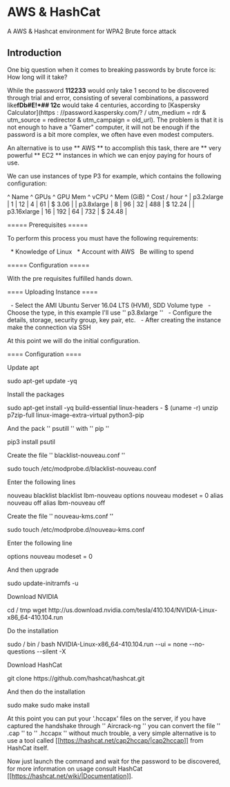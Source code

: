 # AWS & HashCat

A AWS &amp; Hashcat environment for WPA2 Brute force attack

## Introduction

One big question when it comes to breaking passwords by brute force is: How long will it take?

While the password  **112233** would only take 1 second to be discovered through trial and error, consisting of several combinations, a password like**fDb#E!*## 12c** would take 4 centuries, according to [Kaspersky Calculator](https : //password.kaspersky.com/? / utm_medium = rdr & utm_source = redirector & utm_campaign = old_url). The problem is that it is not enough to have a "Gamer" computer, it will not be enough if the password is a bit more complex, we often have even modest computers.

An alternative is to use ** AWS ** to accomplish this task, there are ** very powerful ** EC2 ** instances in which we can enjoy paying for hours of use.

We can use instances of type P3 for example, which contains the following configuration:

^ Name ^ GPUs ^ GPU Mem ^ vCPU ^ Mem (GiB) ^ Cost / hour ^
| p3.2xlarge | 1 | 12 | 4 | 61 | $ 3.06 |
| p3.8xlarge | 8 | 96 | 32 | 488 | $ 12.24 |
| p3.16xlarge | 16 | 192 | 64 | 732 | $ 24.48 |

===== Prerequisites =====

To perform this process you must have the following requirements:

  * Knowledge of Linux
  * Account with AWS
  Be willing to spend


===== Configuration =====

With the pre requisites fulfilled hands down.

==== Uploading Instance ====

  - Select the AMI Ubuntu Server 16.04 LTS (HVM), SDD Volume type
  - Choose the type, in this example I'll use '' p3.8xlarge ''
  - Configure the details, storage, security group, key pair, etc.
  - After creating the instance make the connection via SSH

At this point we will do the initial configuration.

==== Configuration ====

Update apt

<file bash>
sudo apt-get update -yq
</ file>

Install the packages

<file bash>
sudo apt-get install -yq build-essential linux-headers - $ (uname -r) unzip p7zip-full linux-image-extra-virtual python3-pip
</ file>

And the pack '' psutill '' with '' pip ''

<file bash>
pip3 install psutil
</ file>

Create the file '' blacklist-nouveau.conf ''

<file bash>
sudo touch /etc/modprobe.d/blacklist-nouveau.conf
</ file>

Enter the following lines

<file bash>
nouveau blacklist
blacklist lbm-nouveau
options nouveau modeset = 0
alias nouveau off
alias lbm-nouveau off
</ file>

Create the file '' nouveau-kms.conf ''

<file bash>
sudo touch /etc/modprobe.d/nouveau-kms.conf
</ file>

Enter the following line

<file bash>
options nouveau modeset = 0
</ file>

And then upgrade

<file bash>
sudo update-initramfs -u
</ file>

Download NVIDIA

<file bash>
cd / tmp
wget http://us.download.nvidia.com/tesla/410.104/NVIDIA-Linux-x86_64-410.104.run
</ file>

Do the installation

<file bash>
sudo / bin / bash NVIDIA-Linux-x86_64-410.104.run --ui = none --no-questions --silent -X
</ file>

Download HashCat

<file bash>
git clone https://github.com/hashcat/hashcat.git
</ file>

And then do the installation

<file bash>
sudo make
sudo make install
</ file>

At this point you can put your '.hccapx' files on the server, if you have captured the handshake through '' Aircrack-ng '' you can convert the file '' .cap '' to '' .hccapx '' without much trouble, a very simple alternative is to use a tool called [[https://hashcat.net/cap2hccap/|cap2hccap]] from HashCat itself.

Now just launch the command and wait for the password to be discovered, for more information on usage consult HashCat [[https://hashcat.net/wiki/|Documentation]].

